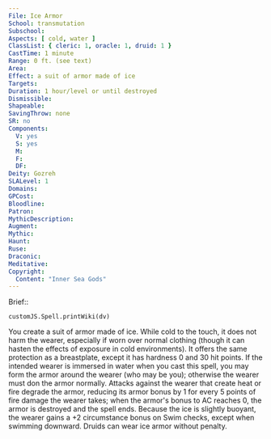 ```yaml
---
File: Ice Armor
School: transmutation
Subschool: 
Aspects: [ cold, water ]
ClassList: { cleric: 1, oracle: 1, druid: 1 }
CastTime: 1 minute
Range: 0 ft. (see text)
Area: 
Effect: a suit of armor made of ice
Targets: 
Duration: 1 hour/level or until destroyed
Dismissible: 
Shapeable: 
SavingThrow: none
SR: no
Components:
  V: yes
  S: yes
  M: 
  F: 
  DF: 
Deity: Gozreh
SLALevel: 1
Domains: 
GPCost: 
Bloodline: 
Patron: 
MythicDescription: 
Augment: 
Mythic: 
Haunt: 
Ruse: 
Draconic: 
Meditative: 
Copyright:
  Content: "Inner Sea Gods"
---
```

Brief:: 

```dataviewjs
customJS.Spell.printWiki(dv)
```

You create a suit of armor made of ice. While cold to the touch, it does not harm the wearer, especially if worn over normal clothing (though it can hasten the effects of exposure in cold environments). It offers the same protection as a breastplate, except it has hardness 0 and 30 hit points. If the intended wearer is immersed in water when you cast this spell, you may form the armor around the wearer (who may be you); otherwise the wearer must don the armor normally. Attacks against the wearer that create heat or fire degrade the armor, reducing its armor bonus by 1 for every 5 points of fire damage the wearer takes; when the armor's bonus to AC reaches 0, the armor is destroyed and the spell ends. Because the ice is slightly buoyant, the wearer gains a +2 circumstance bonus on Swim checks, except when swimming downward. Druids can wear ice armor without penalty.
